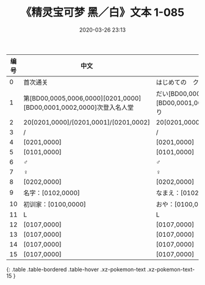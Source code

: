 ﻿---
date: 2020-03-26 23:13
last_modified_at: 2020-03-27 15:06
layout: default
title: 《精灵宝可梦 黑／白》文本 1-085
---
| 编号 | 中文 | 日文假名 | 日文汉字 |
| ---- | ---- | ---- | --- |
| 0 | 首次通关 | はじめての　クリア | 初めての　クリア |
| 1 | 第[BD00,0005,0006,0000][0201,0000][BD00,0001,0002,0000]次登入名人堂 | だい[BD00,0005,0006,0000][0201,0000][BD00,0001,0002,0000]かい　でんどういり | 第[BD00,0005,0006,0000][0201,0000][BD00,0001,0002,0000]回　殿堂入り |
| 2 | 20[0201,0000]/[0201,0001]/[0201,0002] | 20[0201,0000]/[0201,0001]/[0201,0002] | 20[0201,0000]/[0201,0001]/[0201,0002] |
| 3 | / | / | [0201,0000]/[0201,0001] |
| 4 | [0201,0000] | [0201,0000] | [0201,0000] |
| 5 | [0101,0000] | [0101,0000] | [0101,0000] |
| 6 | ♂ | ♂ | ♂ |
| 7 | ♀ | ♀ | ♀ |
| 8 | [0202,0000] | [0202,0000] | [0202,0000] |
| 9 | 名字：[0102,0000] | なまえ：[0102,0000] | 名前：[0102,0000] |
| 10 | 初训家：[0100,0000] | おや：[0100,0000] | 親：[0100,0000] |
| 11 | L | L | L |
| 12 | [0107,0000] | [0107,0000] | [0107,0000] |
| 13 | [0107,0000] | [0107,0000] | [0107,0000] |
| 14 | [0107,0000] | [0107,0000] | [0107,0000] |
| 15 | [0107,0000] | [0107,0000] | [0107,0000] |
{: .table .table-bordered .table-hover .xz-pokemon-text .xz-pokemon-text-15 }
